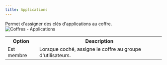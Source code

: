 ```yaml
---
title: Applications
---
```

Permet d'assigner des clés d'applications au coffre.  
![Coffres - Applications](https://webdevolutions.azureedge.net/docs/fr/server/ServerOp8071.png) 

<table>
	<tr>
		<th>
Option 
		</th>
		<th>
Description 
		</th>
	</tr>
	<tr>
		<td>
Est membre 
		</td>
		<td>
Lorsque coché, assigne le coffre au groupe d'utilisateurs. 
		</td>
	</tr>
</table>


